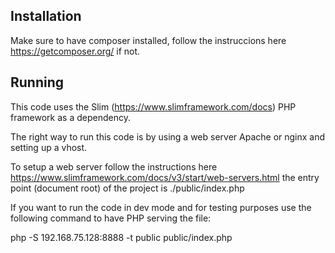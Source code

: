 Installation
------------
Make sure to have composer installed, follow the instruccions here https://getcomposer.org/ if not.

Running
-----------
This code uses the Slim (https://www.slimframework.com/docs) PHP framework as a dependency. 

The right way to run this code is by using a web server Apache or nginx and setting up a vhost.

To setup a web server follow the instructions here https://www.slimframework.com/docs/v3/start/web-servers.html
the entry point (document root) of the project is ./public/index.php 

If you want to run the code in dev mode and for testing purposes use the following command to have PHP serving the file:

php -S 192.168.75.128:8888 -t public public/index.php



